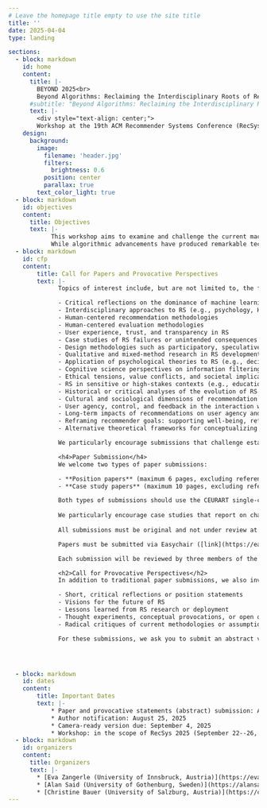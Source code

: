 ```yaml
---
# Leave the homepage title empty to use the site title
title: ''
date: 2025-04-04
type: landing

sections:
  - block: markdown
    id: home
    content:
      title: |-
        BEYOND 2025<br>
        Beyond Algorithms: Reclaiming the Interdisciplinary Roots of Recommender Systems
      #subtitle: "Beyond Algorithms: Reclaiming the Interdisciplinary Roots of Recommender Systems"
      text: |-
        <div style="text-align: center;">
        Workshop at the 19th ACM Recommender Systems Conference (RecSys 2025) in Prague, Czech Republic
    design:
      background:
        image:
          filename: 'header.jpg'
          filters:
            brightness: 0.6
          position: center
          parallax: true
        text_color_light: true
  - block: markdown
    id: objectives
    content:
      title: Objectives
      text: |-
            This workshop aims to examine and challenge the current machine learning dominance in recommender systems research by reconnecting the field with its interdisciplinary origins. 
            While algorithmic advancements have produced remarkable technical progress, the field has gradually narrowed its methodological diversity, potentially overlooking crucial psychological, design, and human-centered dimensions that were foundational to early recommender systems research.
  - block: markdown
    id: cfp
    content:
        title: Call for Papers and Provocative Perspectives
        text: |-
              Topics of interest include, but are not limited to, the following topics that help reconnect modern algorithmic approaches with the psychological, design, and human-centered dimensions that characterized early research in this field, creating a more holistic and interdisciplinary approach to recommender systems (RS):

              - Critical reflections on the dominance of machine learning in RS research
              - Interdisciplinary approaches to RS (e.g., psychology, HCI, design, sociology, cognitive science, STS, computational social science)
              - Human-centered recommendation methodologies
              - Human-centered evaluation methodologies
              - User experience, trust, and transparency in RS
              - Case studies of RS failures or unintended consequences in real-world applications
              - Design methodologies such as participatory, speculative, or value-sensitive design
              - Qualitative and mixed-method research in RS development, evaluation, and understanding recommendation needs
              - Application of psychological theories to RS (e.g., decision-making, motivation, affect, personality, autonomy)
              - Cognitive science perspectives on information filtering and discovery
              - Ethical tensions, value conflicts, and societal implications of RS
              - RS in sensitive or high-stakes contexts (e.g., education, healthcare, mental health)
              - Historical or critical analyses of the evolution of RS research
              - Cultural and sociological dimensions of recommendation
              - User agency, control, and feedback in the interaction with RS
              - Long-term impacts of recommendations on user agency and preference development
              - Reframing recommender goals: supporting well-being, reflection, or empowerment
              - Alternative theoretical frameworks for conceptualizing the recommendation problem

              We particularly encourage submissions that challenge established paradigms, highlight methodological diversity, or bring underrepresented perspectives into the conversation.

              <h4>Paper Submission</h4>
              We welcome two types of paper submissions:

              - **Position papers** (maximum 6 pages, excluding references)
              - **Case study papers** (maximum 10 pages, excluding references)

              Both types of submissions should use the CEURART single-column template, available for download [here (ZIP)](https://ceur-ws.org/Vol-XXX/CEURART.zip) or via [Overleaf](https://www.overleaf.com/latex/templates/template-for-submissions-to-ceur-workshop-proceedings-ceur-ws-dot-org/wqyfdgftmcfw).
              
              We particularly encourage case studies that report on challenges, problems, and negative experiences, as these offer valuable insights. Such contributions can serve as a basis for rich discussions at the workshop.
              
              All submissions must be original and not under review at any other conference, workshop, or journal at the time of submission. 

              Papers must be submitted via Easychair ([link](https://easychair.org/conferences2/submissions?a=34736971)).

              Each submission will be reviewed by three members of the Program Committee through a single-anonymized peer review process. Papers will be evaluated based on quality, novelty, clarity, and relevance, with an emphasis on fostering engaging discussions at the workshop. Accepted papers will be invited for presentation during the workshop and will be published in the workshop proceedings (most likely via CEUR-WS) after the event.

              <h2>Call for Provocative Perspectives</h2>
              In addition to traditional paper submissions, we also invite provocative statements and flash talks that aim to spark discussion, challenge assumptions, or present bold ideas related to recommender systems research. These can include:

              - Short, critical reflections or position statements
              - Visions for the future of RS
              - Lessons learned from RS research or deployment
              - Thought experiments, conceptual provocations, or open questions
              - Radical critiques of current methodologies or assumptions

              For these submissions, we ask you to submit an abstract via Easychair ([link](https://easychair.org/conferences2/submissions?a=34736971)).




  - block: markdown
    id: dates
    content:
        title: Important Dates
        text: |-
            * Paper and provocative statements (abstract) submission: August 7, 2025, AoE
            * Author notification: August 25, 2025
            * Camera-ready version due: September 4, 2025
            * Workshop: in the scope of RecSys 2025 (September 22--26, 2025)
  - block: markdown
    id: organizers
    content:
      title: Organizers
      text: |-
        * [Eva Zangerle (University of Innsbruck, Austria)](https://evazangerle.at) 
        * [Alan Said (University of Gothenburg, Sweden)](https://alansaid.com)
        * [Christine Bauer (University of Salzburg, Austria)](https://christinebauer.eu/)
---
```

